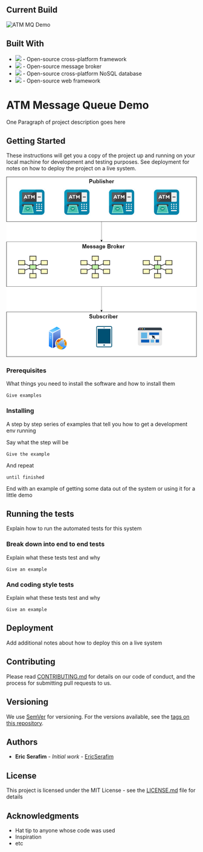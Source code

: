 ## Current Build 
![ATM MQ Demo](https://github.com/ericserafim/atm-mq-demo/workflows/ATM%20MQ%20Demo/badge.svg)

## Built With

* [![](https://img.shields.io/badge/.Net%20Core-3.1-blue)](https://github.com/dotnet/core) - Open-source cross-platform framework 
* [![](https://img.shields.io/badge/RabbitMQ-5.1.2-orange)](https://www.rabbitmq.com) - Open-source message broker
* [![](https://img.shields.io/badge/MongoDB-latest-green)](https://rometools.github.io/rome/) - Open-source cross-platform NoSQL database
* [![](https://img.shields.io/badge/Blazor-latest-purple)](https://www.rabbitmq.com) - Open-source web framework

# ATM Message Queue Demo

One Paragraph of project description goes here

## Getting Started

These instructions will get you a copy of the project up and running on your local machine for development and testing purposes. See deployment for notes on how to deploy the project on a live system.

![Project Flow](https://github.com/ericserafim/atm-mq-demo/blob/master/docs/ATM%20Message%20Queue.png)

### Prerequisites

What things you need to install the software and how to install them

```
Give examples
```

### Installing

A step by step series of examples that tell you how to get a development env running

Say what the step will be

```
Give the example
```

And repeat

```
until finished
```

End with an example of getting some data out of the system or using it for a little demo

## Running the tests

Explain how to run the automated tests for this system

### Break down into end to end tests

Explain what these tests test and why

```
Give an example
```

### And coding style tests

Explain what these tests test and why

```
Give an example
```

## Deployment

Add additional notes about how to deploy this on a live system

## Contributing

Please read [CONTRIBUTING.md](https://gist.github.com/PurpleBooth/b24679402957c63ec426) for details on our code of conduct, and the process for submitting pull requests to us.

## Versioning

We use [SemVer](http://semver.org/) for versioning. For the versions available, see the [tags on this repository](https://github.com/your/project/tags). 

## Authors

* **Eric Serafim** - *Initial work* - [EricSerafim](https://github.com/ericserafim)

## License

This project is licensed under the MIT License - see the [LICENSE.md](LICENSE.md) file for details

## Acknowledgments

* Hat tip to anyone whose code was used
* Inspiration
* etc
